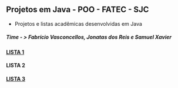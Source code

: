 ## Projetos em Java - POO - FATEC - SJC

- Projetos e listas acadêmicas desenvolvidas em Java

##### Time - > Fabrício Vasconcellos, Jonatas dos Reis e Samuel Xavier

#### [LISTA 1]
#### LISTA 2
#### [LISTA 3]

[LISTA 1]: <https://github.com/fabsvas/JavaProjects-FATEC-SJC/tree/master/TerceiroSemestrePOO/Lista1WB>
[LISTA 3]: <https://github.com/fabsvas/JavaProjects-FATEC-SJC/tree/master/TerceiroSemestrePOO/Lista3Fintech>
